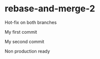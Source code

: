 # rebase-and-merge-2

Hot-fix on both branches

My first commit

My second commit

Non production ready
